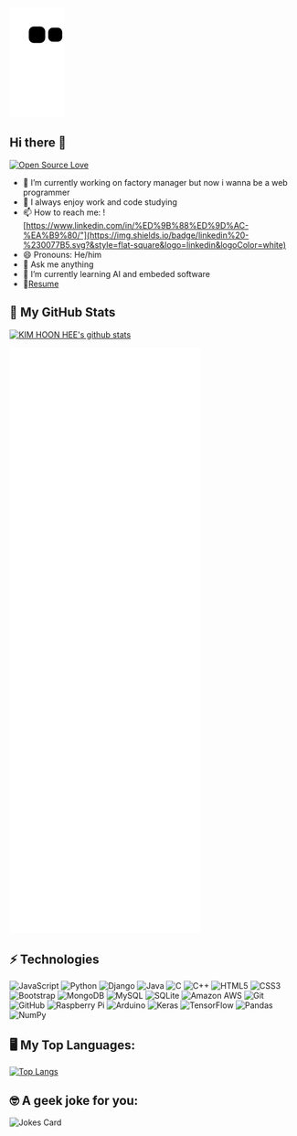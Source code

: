 ![snake gif](https://github.com/nmdkims/nmdkims/blob/output/github-contribution-grid-snake.svg)
## Hi there 👋
[![Open Source Love](https://badges.frapsoft.com/os/v1/open-source.svg?v=102)](https://github.com/ellerbrock/open-source-badge/)

- 🔭 I’m currently working on factory manager but now i wanna be a web programmer
- 👯 I always enjoy work and code studying
- 📫 How to reach me: ![https://www.linkedin.com/in/%ED%9B%88%ED%9D%AC-%EA%B9%80/"](https://img.shields.io/badge/linkedin%20-%230077B5.svg?&style=flat-square&logo=linkedin&logoColor=white) 
- 😄 Pronouns: He/him
- 💬 Ask me anything
- 🌱 I’m currently learning AI and embeded software
- 📝[Resume](https://www.linkedin.com/in/%ED%9B%88%ED%9D%AC-%EA%B9%80/)

## :pushpin: My GitHub Stats
[![KIM HOON HEE's github stats](https://github-readme-stats.vercel.app/api?username=nmdkims&count_private=true&show_icons=true&theme=gruvbox&include_all_commits=true)](https://github.com/anuraghazra/github-readme-stats)

![Metrics](/github-metrics.svg)

## ⚡ Technologies

![JavaScript](https://img.shields.io/badge/-JavaScript-black?style=flat-square&logo=javascript)
![Python](https://img.shields.io/badge/-Python-black?style=flat-square&logo=Python)
![Django](https://img.shields.io/badge/django%20-%23092E20.svg?logo=django&style=flat-square&logoColor=white)
![Java](https://img.shields.io/badge/-java-E34A86?style=flat-square&logo=java)
![C](https://img.shields.io/badge/c%20-%2300599C.svg?&style=flat-square&logo=c)
![C++](https://img.shields.io/badge/-C++-00599C?style=flat-square&logo=c)
![HTML5](https://img.shields.io/badge/-HTML5-E34F26?style=flat-square&logo=html5&logoColor=white)
![CSS3](https://img.shields.io/badge/-CSS3-1572B6?style=flat-square&logo=css3)
![Bootstrap](https://img.shields.io/badge/-Bootstrap-563D7C?style=flat-square&logo=bootstrap)
![MongoDB](https://img.shields.io/badge/-MongoDB-black?style=flat-square&logo=mongodb)
![MySQL](https://img.shields.io/badge/-MySQL-black?style=flat-square&logo=mysql)
![SQLite](https://img.shields.io/badge/sqlite-%2307405e.svg?&style=flat-square&logo=sqlite&logoColor=white)
![Amazon AWS](https://img.shields.io/badge/Amazon%20AWS-232F3E?style=flat-square&logo=amazon-aws)
![Git](https://img.shields.io/badge/-Git-black?style=flat-square&logo=git)
![GitHub](https://img.shields.io/badge/-GitHub-181717?style=flat-square&logo=github)
![Raspberry Pi](https://img.shields.io/badge/-Raspberry%20Pi-C51A4A?style=flat-square&logo=Raspberry-Pi)
![Arduino](https://img.shields.io/badge/-Arduino-00979D?style=flat-square&logo=Arduino&logoColor=white)
![Keras](https://img.shields.io/badge/Keras%20-%23D00000.svg?&style=flat-square&logo=Keras)
![TensorFlow](https://img.shields.io/badge/TensorFlow%20-%23FF6F00.svg?&style=flat-square&logo=TensorFlow&logoColor=white)
![Pandas](https://img.shields.io/badge/pandas%20-%23150458.svg?&style=flat-square&logo=pandas)
![NumPy](https://img.shields.io/badge/numpy%20-%23013243.svg?&style=flat-square&logo=numpy)



## :desktop_computer: My Top Languages:
[![Top Langs](https://github-readme-stats.vercel.app/api/top-langs/?username=nmdkims&langs_count=10&layout=compact&theme=gruvbox)](https://github.com/nmdkims)



## :nerd_face: A geek joke for you: 
<img src="https://readme-jokes.vercel.app/api" alt="Jokes Card" />

